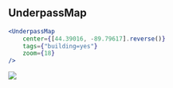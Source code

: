 ## UnderpassMap

```jsx
<UnderpassMap
    center={[44.39016, -89.79617].reverse()}
    tags={"building=yes"}
    zoom={18}
/>
```

<img src="/img/map.png" />